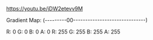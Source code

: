https://youtu.be/jDW2etevv9M

Gradient Map:
(---------00------------------------------)

R: 0 G: 0 B: 0 A: 0
R: 255 G: 255 B: 255 A: 255